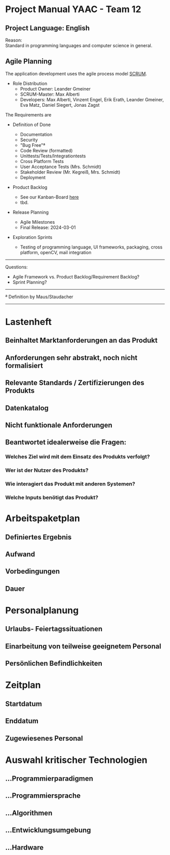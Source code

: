 # Project Manual YAAC - Team 12

## Project Language: English

Reason: \
Standard in programming languages and computer science in general.

## Agile Planning
The application development uses the agile process model [SCRUM](https://www.scrum.org).
- Role Distribution
   - Product Owner: Leander Gmeiner
   - SCRUM-Master: Max Alberti
   - Developers: Max Alberti, Vinzent Engel, Erik Erath, Leander Gmeiner, Eva Matz, Daniel Siegert, Jonas Zagst

The Requirements are
- Definition of Done
   - Documentation
   - Security
   - "Bug Free"ª
   - Code Review (formatted)
   - Unittests/Tests/Integrationtests
   - Cross Platform Tests
   - User Acceptance Tests (Mrs. Schmidt)
   - Stakeholder Review (Mr. Kegreiß, Mrs. Schmidt)
   - Deployment


- Product Backlog
   - See our Kanban-Board [here](https://github.com/orgs/DHBW-SE-2023/projects/1)
   - tbd.







- Release Planning
   - Agile Milestones
   - Final Release: 2024-03-01


- Exploration Sprints
   - Testing of programming language, UI frameworks, packaging, cross platform, openCV, mail integration


----------------

Questions: 
- Agile Framework vs. Product Backlog/Requirement Backlog?
- Sprint Planning?


-----------------

ª Definition by Maus/Staudacher


---

# Lastenheft
## Beinhaltet Marktanforderungen an das Produkt
## Anforderungen sehr abstrakt, noch nicht formalisiert
## Relevante Standards / Zertifizierungen des Produkts
## Datenkatalog
## Nicht funktionale Anforderungen
## Beantwortet idealerweise die Fragen:
### Welches Ziel wird mit dem Einsatz des Produkts verfolgt?
### Wer ist der Nutzer des Produkts?
### Wie interagiert das Produkt mit anderen Systemen?
### Welche Inputs benötigt das Produkt?

# Arbeitspaketplan
## Definiertes Ergebnis
## Aufwand
## Vorbedingungen
## Dauer

# Personalplanung
## Urlaubs- Feiertagssituationen
## Einarbeitung von teilweise geeignetem Personal
## Persönlichen Befindlichkeiten

# Zeitplan
## Startdatum
## Enddatum
## Zugewiesenes Personal

# Auswahl kritischer Technologien
## …Programmierparadigmen
## …Programmiersprache
## …Algorithmen
## …Entwicklungsumgebung
## …Hardware

